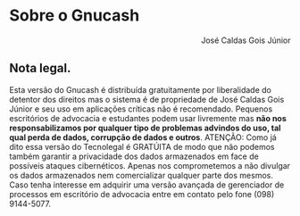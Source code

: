 <div id="container">
  <div id="mainContent">
    <h1>Sobre o Gnucash</h1>
    <p>
    <p align="right" class="style1">José Caldas Gois Júnior</p>
    <h2>Nota legal.</h2>
    <p><span class="style3">Esta versão do Gnucash é distribuída</span> <span class="style3">gratuitamente</span> por liberalidade do detentor dos direitos mas o sistema é de propriedade de José Caldas Gois Júnior <span class="style3">e seu uso em aplicações críticas não é recomendado.</span> Pequenos escritórios de advocacia e estudantes podem usar livremente mas <span class="style3"><strong>não nos responsabilizamos por qualquer tipo de problemas advindos do uso, tal qual perda de dados, corrupção de dados e outros</strong></span>. ATENÇÃO: Como já dito essa versão do <span class="style3">Tecnolegal é GRATÚITA</span> de modo que não podemos também garantir a privacidade dos dados armazenados em face de possíveis ataques cibernéticos. Apenas nos comprometemos a não divulgar os dados armazenados nem comercializar qualquer parte dos mesmos. <span class="style2">Caso tenha interesse em adquirir uma versão avançada de gerenciador de processos em escritório de advocacia entre em contato pelo fone (098) 9144-5077.</span></p>
  <!-- end #mainContent --></div>
<!-- end #container --></div>
